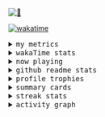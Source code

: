[![🐙](https://hits.seeyoufarm.com/api/count/incr/badge.svg?url=https%3A%2F%2Fgithub.com%2Fktnkk%2Fhit-counter&count_bg=%23070707&title_bg=%23070707&icon=&icon_color=%23E7E7E7&title=visitors&edge_flat=true)](https://hits.seeyoufarm.com)

[![wakatime](https://wakatime.com/badge/user/43ee8060-219a-4cc8-b7a0-9a681ab5a8a7.svg)](https://wakatime.com/@43ee8060-219a-4cc8-b7a0-9a681ab5a8a7)

<details>
  <summary> <samp>my metrics</samp></summary>
  
  <br>
  
 ![🐳](https://github.com/kkhys/kkhys/blob/main/github-metrics.svg)
  
  ***
</details>

<details>
  <summary> <samp>wakaTime stats</samp></summary>
  
  <br>
  
<!--START_SECTION:waka-->
![Code Time](http://img.shields.io/badge/Code%20Time-413%20hrs%206%20mins-blue)

**🐱 My GitHub Data** 

> 📦 4.9 MB Used in GitHub's Storage 
 > 
> 🏆 1,386 Contributions in the Year 2023
 > 
> 💼 Opted to Hire
 > 
> 📜 3 Public Repositories 
 > 
> 🔑 56 Private Repositories 
 > 
**I'm an Early 🐤** 

```text
🌞 Morning                7325 commits        ███████████░░░░░░░░░░░░░░   42.41 % 
🌆 Daytime                3847 commits        ██████░░░░░░░░░░░░░░░░░░░   22.27 % 
🌃 Evening                5224 commits        ████████░░░░░░░░░░░░░░░░░   30.25 % 
🌙 Night                  876 commits         █░░░░░░░░░░░░░░░░░░░░░░░░   05.07 % 
```
📅 **I'm Most Productive on Wednesday** 

```text
Monday                   3048 commits        ████░░░░░░░░░░░░░░░░░░░░░   17.65 % 
Tuesday                  2843 commits        ████░░░░░░░░░░░░░░░░░░░░░   16.46 % 
Wednesday                3100 commits        ████░░░░░░░░░░░░░░░░░░░░░   17.95 % 
Thursday                 2897 commits        ████░░░░░░░░░░░░░░░░░░░░░   16.77 % 
Friday                   2904 commits        ████░░░░░░░░░░░░░░░░░░░░░   16.81 % 
Saturday                 1275 commits        ██░░░░░░░░░░░░░░░░░░░░░░░   07.38 % 
Sunday                   1205 commits        ██░░░░░░░░░░░░░░░░░░░░░░░   06.98 % 
```


📊 **This Week I Spent My Time On** 

```text
🕑︎ Time Zone: Asia/Tokyo

💬 Programming Languages: 
Other                    38 hrs 1 min        ████████████████████░░░░░   79.33 % 
TypeScript               5 hrs 36 mins       ███░░░░░░░░░░░░░░░░░░░░░░   11.71 % 
Java                     56 mins             ░░░░░░░░░░░░░░░░░░░░░░░░░   01.96 % 
JSON                     54 mins             ░░░░░░░░░░░░░░░░░░░░░░░░░   01.91 % 
JavaScript               54 mins             ░░░░░░░░░░░░░░░░░░░░░░░░░   01.90 % 

🔥 Editors: 
Chrome                   37 hrs 58 mins      ████████████████████░░░░░   79.24 % 
WebStorm                 7 hrs 33 mins       ████░░░░░░░░░░░░░░░░░░░░░   15.77 % 
IntelliJ                 2 hrs 20 mins       █░░░░░░░░░░░░░░░░░░░░░░░░   04.90 % 
Browser                  2 mins              ░░░░░░░░░░░░░░░░░░░░░░░░░   00.10 % 

💻 Operating System: 
Linux                    40 hrs 56 mins      █████████████████████░░░░   85.44 % 
Mac                      6 hrs 58 mins       ████░░░░░░░░░░░░░░░░░░░░░   14.56 % 
```


 Last Updated on 2023/03/25 18:38:38 UTC
<!--END_SECTION:waka-->
  
  ***
</details>


<details>
  <summary> <samp>now playing</samp></summary>
  
  <br>
 
 [![🐟](https://spotify-github-profile.vercel.app/api/view?uid=31ryofms4dnv7mrohhepo4c4zgqu&cover_image=true&theme=default&show_offline=false&background_color=121212&bar_color=53b14f&bar_color_cover=false)](https://open.spotify.com/user/31ryofms4dnv7mrohhepo4c4zgqu)
  
  ***
</details>

<details>
  <summary> <samp>github readme stats</samp></summary>
  
  <br>
  
 <p align="left"> 
  <img alt="🐠" src="https://github-readme-stats.vercel.app/api?username=kkhys&count_private=true&show_icons=true&theme=dark&include_all_commits=true" />
  <img alt="🐟" src="https://github-readme-stats.vercel.app/api/top-langs/?username=kkhys&layout=compact&theme=dark&langs_count=10&hide=HTML,CSS,SCSS" />
</p>
  
  ***
</details>

<details>
  <summary> <samp>profile trophies</samp></summary>
  
  <br>
  
  [![🐬](https://github-profile-trophy.vercel.app/?username=kkhys&rank=SECRET,SSS,SS,S,AAA,AA,A&theme=darkhub&row=1&margin-w=10&no-bg=true)](https://github.com/ryo-ma/github-profile-trophy)
  
  ***
</details>

<details>
  <summary> <samp>summary cards</samp></summary>
  
  <br>
  
  ![🐋](https://github-profile-summary-cards.vercel.app/api/cards/profile-details?username=kkhys&theme=github_dark)
  ![🦑](https://github-profile-summary-cards.vercel.app/api/cards/repos-per-language?username=kkhys&theme=github_dark)
  ![🦭](https://github-profile-summary-cards.vercel.app/api/cards/most-commit-language?username=kkhys&theme=github_dark)
  ![🦀](https://github-profile-summary-cards.vercel.app/api/cards/stats?username=kkhys&theme=github_dark)
  ![🦈](https://github-profile-summary-cards.vercel.app/api/cards/productive-time?username=kkhys&theme=github_dark)
  
  ***
</details>

<details>
  <summary> <samp>streak stats</samp></summary>
  
  <br>
  
  [![🐠](http://github-readme-streak-stats.herokuapp.com?user=kkhys&theme=dark)](https://git.io/streak-stats)
  
  ***
</details>

<details>
  <summary> <samp>activity graph</samp></summary>
  
  <br>
  
  [![🐡](https://github-readme-activity-graph.cyclic.app/graph?username=kkhys&theme=xcode)](https://github.com/ashutosh00710/github-readme-activity-graph)
  
  ***
</details>
